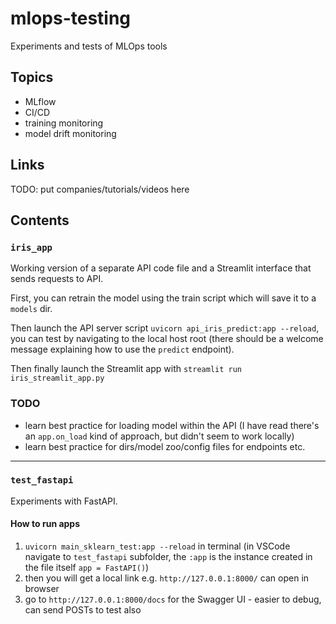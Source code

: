 # mlops-testing

Experiments and tests of MLOps tools

## Topics

- MLflow
- CI/CD
- training monitoring
- model drift monitoring

## Links

TODO: put companies/tutorials/videos here

## Contents

### `iris_app`

Working version of a separate API code file and a Streamlit interface that sends requests to API.

First, you can retrain the model using the train script which will save it to a `models` dir.

Then launch the API server script `uvicorn api_iris_predict:app --reload`, you can test by navigating to the local host root (there should be a welcome message explaining how to use the `predict` endpoint).

Then finally launch the Streamlit app with `streamlit run iris_streamlit_app.py`

### TODO

- learn best practice for loading model within the API (I have read there's an `app.on_load` kind of approach, but didn't seem to work locally)
- learn best practice for dirs/model zoo/config files for endpoints etc.

---

### `test_fastapi`

Experiments with FastAPI.

#### How to run apps

1. `uvicorn main_sklearn_test:app --reload` in terminal (in VSCode navigate to `test_fastapi` subfolder, the `:app` is the instance created in the file itself `app = FastAPI()`)
2. then you will get a local link e.g. `http://127.0.0.1:8000/` can open in browser
3. go to `http://127.0.0.1:8000/docs` for the Swagger UI - easier to debug, can send POSTs to test also
